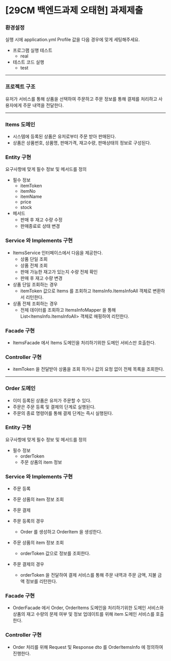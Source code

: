# [29CM 백엔드과제 오태현] 과제제출

### 환경설정

실행 시에 application.yml Profile 값을 다음 경우에 맞게 세팅해주세요.
 - 프로그램 실행 테스트
   - real
 - 테스트 코드 실행
   - test

---

### 프로젝트 구조

유저가 서비스를 통해 상품을 선택하여 주문하고 주문 정보를 통해 결제를 처리하고 사용자에게 주문 내역을 전달한다.

---

### Items 도메인

- 시스템에 등록된 상품은 유저로부터 주문 받아 판매된다.
- 상품은 상품번호, 상품명, 판매가격, 재고수량, 판매상태의 정보로 구성된다.

### Entity 구현
요구사항에 맞게 필수 정보 및 메서드를 정의
 - 필수 정보
   - itemToken
   - itemNo
   - itemName
   - price
   - stock
 - 메서드
   - 판매 후 재고 수량 수정
   - 판매종료로 상태 변경

### Service 와 Implements 구현
- ItemsService 인터페이스에서 다음을 제공한다.
  - 상품 단일 조회
  - 상품 전체 조회
  - 판매 가능한 재고가 있는지 수량 전체 확인
  - 판매 후 재고 수량 변경
- 상품 단일 조회하는 경우
  - itemToken 값으로 Items 를 조회하고 ItemsInfo.ItemsInfoAll 객체로 변환하서 리턴한다.
- 상품 전체 조회하는 경우
  - 전체 데이터를 조회하고 ItemsInfoMapper 을 통해 List<ItemsInfo.ItemsInfoAll> 객체로 매핑하여 리턴한다.

### Facade 구현
- ItemsFacade 에서 Items 도메인을 처리하기위한 도메인 서비스만 호출한다.

### Controller 구현
- itemToken 을 전달받아 상품을 조회 하거나 값의 요청 없이 전체 목록을 조회한다.

---

### Order 도메인

- 이미 등록된 상품은 유저가 주문할 수 있다.
- 주문은 주문 등록 및 결제의 단계로 실행된다.
- 주문의 종료 명령어를 통해 결제 단계는 즉시 실행된다.

### Entity 구현
요구사항에 맞게 필수 정보 및 메서드를 정의
- 필수 정보
    - orderToken
    - 주문 상품의 item 정보

### Service 와 Implements 구현
- 주문 등록
- 주문 상품의 item 정보 조회
- 주문 결제 

- 주문 등록의 경우 
  - Order 를 생성하고 OrderItem 을 생성한다.

- 주문 상품의 item 정보 조회
  - orderToken 값으로 정보를 조회한다.

- 주문 결제의 경우
  - orderToken 을 전달하여 결제 서비스를 통해 주문 내역과 주문 금액, 지불 금액 정보를 리턴한다.

### Facade 구현
- OrderFacade 에서 Order, OrderItems 도메인을 처리하기위한 도메인 서비스와 상품의 재고 수량의 문제 여부 및 정보 업데이트를 위해 item 도메인 서비스를 호출한다.

### Controller 구현
- Order 처리를 위해 Request 및 Response dto 를 OrderItemsInfo 에 정의하여 진행한다.